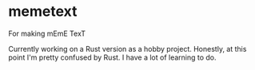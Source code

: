 # memetext
For making mEmE TexT

Currently working on a Rust version as a hobby project. Honestly, at this point I'm pretty confused by Rust. I have a lot of learning to do.
